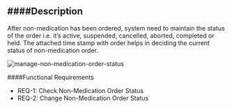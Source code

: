 ####Description
--------------
After non-medication has been ordered, system need to maintain the status of the order i.e. it’s active, suspended, cancelled, aborted, completed or held. The attached time stamp with order helps in deciding the current status of non-medication order.

![manage-non-medication-order-status](https://f.cloud.github.com/assets/4283040/1247271/a33e0910-2ab9-11e3-80f1-12a99565bcb7.PNG)

####Functional Requirements
* REQ-1:	Check Non-Medication Order Status 
* REQ-2:	Change Non-Medication Order Status
